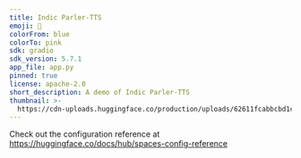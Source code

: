 ```yaml
---
title: Indic Parler-TTS
emoji: 👀
colorFrom: blue
colorTo: pink
sdk: gradio
sdk_version: 5.7.1
app_file: app.py
pinned: true
license: apache-2.0
short_description: A demo of Indic Parler-TTS
thumbnail: >-
  https://cdn-uploads.huggingface.co/production/uploads/62611fcabbcbd1c34f1615f6/7v2cvg8cPKrWU0DahrbU_.png
---
```


Check out the configuration reference at https://huggingface.co/docs/hub/spaces-config-reference